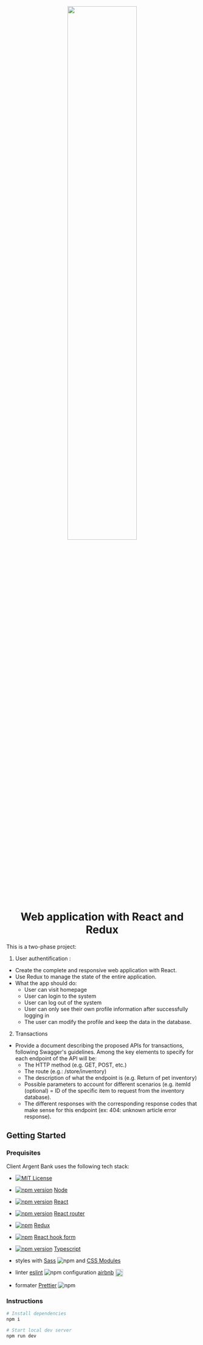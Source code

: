 <div align="center">
  <img src="https://user.oc-static.com/upload/2020/08/14/1597410191519_image2.png" width="60%">
</div>
<div align="center">
<h1> Web application with React and Redux</h1>
</div>

This is a two-phase project:

1. User authentification :

- Create the complete and responsive web application with React.
- Use Redux to manage the state of the entire application.
- What the app should do:
  - User can visit homepage
  - User can login to the system
  - User can log out of the system
  - User can only see their own profile information after successfully logging in
  - The user can modify the profile and keep the data in the database.

2. Transactions

- Provide a document describing the proposed APIs for transactions, following Swagger's guidelines. Among the key elements to specify for each endpoint of the API will be:
  - The HTTP method (e.g. GET, POST, etc.)
  - The route (e.g.: /store/inventory)
  - The description of what the endpoint is (e.g. Return of pet inventory)
  - Possible parameters to account for different scenarios (e.g. itemId (optional) = ID of the specific item to request from the inventory database).
  - The different responses with the corresponding response codes that make sense for this endpoint (ex: 404: unknown article error response).

## Getting Started

### Prequisites

Client Argent Bank uses the following tech stack:

- [![MIT License](https://img.shields.io/badge/license-MIT-blue.svg?style=flat)](/LICENSE)
- [![npm version](https://img.shields.io/badge/node--lts-v18.15-339933?logo=node.js&color=339933)](https://www.nodejs.org/en/download) [Node](https://nodejs.org/en/)
- [![npm version](https://img.shields.io/npm/v/react.svg?logo=react&color=61DAFB)](https://www.npmjs.com/package/react) [React](https://reactjs.org/)

- [![npm version](https://img.shields.io/npm/v/react-router.svg?logo=reactrouter&color=CA4245)](https://www.npmjs.com/package/react-router) [React router](https://reactrouter.com/en/main)

- [![npm](https://img.shields.io/npm/v/redux.svg?logo=redux&color=764ABC)](https://www.npmjs.com/package/redux) [Redux](https://redux.js.org/)

- [![npm](https://img.shields.io/npm/v/react-hook-form.svg?logo=reacthookform&color=EC5990)](https://www.npmjs.com/package/react-hook-form) [React hook form](https://www.react-hook-form.com/)

- [![npm version](https://img.shields.io/npm/v/typescript.svg?logo=typescript&color=3178C6)](https://www.npmjs.com/package/typescript) [Typescript](https://www.typescriptlang.org/)
- styles with [Sass](https://sass-lang.com/) ![npm](https://img.shields.io/npm/v/sass?color=CC6699) and [CSS Modules](https://github.com/css-modules/css-modules)
- linter [eslint](https://eslint.org/) ![npm](https://img.shields.io/npm/v/eslint?logo=eslint) configuration [airbnb](https://airbnb.io/javascript/) <img  src="https://avatars.githubusercontent.com/u/698437?s=200&v=4" width="20" align="center">
- formater [Prettier](https://prettier.io/) ![npm](https://img.shields.io/npm/v/prettier?logo=prettier)

### Instructions

```bash
# Install dependencies
npm i

# Start local dev server
npm run dev
```
